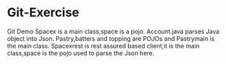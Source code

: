 # Git-Exercise
Git Demo
Spacex is a main class,space is a pojo.
Account.java parses Java object into Json.
Pastry,batters and topping are POJOs and Pastrymain is the main class.
Spacexrest is rest assured based client,it is the main class,space is the pojo used to parse the Json here.
